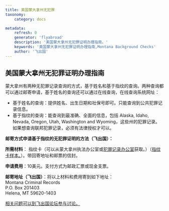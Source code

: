 ```yaml
---
title: 美国蒙大拿州无犯罪
taxonomy:
    category: docs

metadata:
    refresh: 0
    generator: 'flyabroad'
    description: '美国蒙大拿州无犯罪证明办理指南。'
    keywords: '美国蒙大拿州无犯罪证明办理指南,Montana Background Checks'
    author: '飞出国'
---
```


## 美国蒙大拿州无犯罪证明办理指南

蒙大拿州有两种无犯罪记录查询的方式，基于姓名和基于指纹的查询。两种查询都可以通过邮寄申请，基于姓名的查询还可以通过在线查询，在线查询系统网址：

- 基于姓名的查询：提供姓名、出生日期和社保号即可。只能查询到公共犯罪记录信息。
- 基于指纹的查询：能查询到最准确、全面的信息，包括 Alaska, Idaho, Nevada, Oregon, Utah, Washington and Wyoming，这些州的犯罪记录。如果想查询联邦犯罪记录，必须有法律授权才可以。


**邮寄方式申请基于指纹的无犯罪证明的方法（飞出国）：**

**所需材料**： 指纹卡（可以从蒙大拿州执法办公室或[犯罪记录办公室](https://dojmt.gov/enforcement/background-checks/#cr-contact)获取。）（[指纹卡样本。](https://media.dojmt.gov/wp-content/uploads/example_fingerpring_card.png)）。带回寄地址和邮票的信封。
  
**申请费用**：10美元。支付方式为邮政汇票或现金支票。  


**邮寄地址（飞出国）**：将以上材料和费用寄到如下地址：   
Montana Criminal Records  
P.O. Box 201403  
Helena, MT 59620-1403  




[相关问题可以到飞出国论坛参与讨论。](http://bbs.fcgvisa.com/t/?target=_blank)